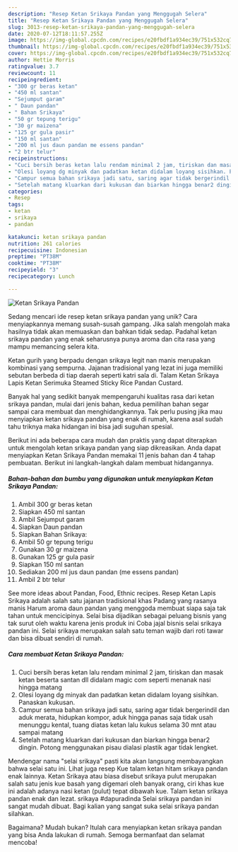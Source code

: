```yaml
---
description: "Resep Ketan Srikaya Pandan yang Menggugah Selera"
title: "Resep Ketan Srikaya Pandan yang Menggugah Selera"
slug: 3013-resep-ketan-srikaya-pandan-yang-menggugah-selera
date: 2020-07-12T18:11:57.255Z
image: https://img-global.cpcdn.com/recipes/e20fbdf1a934ec39/751x532cq70/ketan-srikaya-pandan-foto-resep-utama.jpg
thumbnail: https://img-global.cpcdn.com/recipes/e20fbdf1a934ec39/751x532cq70/ketan-srikaya-pandan-foto-resep-utama.jpg
cover: https://img-global.cpcdn.com/recipes/e20fbdf1a934ec39/751x532cq70/ketan-srikaya-pandan-foto-resep-utama.jpg
author: Hettie Morris
ratingvalue: 3.7
reviewcount: 11
recipeingredient:
- "300 gr beras ketan"
- "450 ml santan"
- "Sejumput garam"
- " Daun pandan"
- " Bahan Srikaya"
- "50 gr tepung terigu"
- "30 gr maizena"
- "125 gr gula pasir"
- "150 ml santan"
- "200 ml jus daun pandan me essens pandan"
- "2 btr telur"
recipeinstructions:
- "Cuci bersih beras ketan lalu rendam minimal 2 jam, tiriskan dan masak ketan beserta santan dll didalam magic com seperti menanak nasi hingga matang"
- "Olesi loyang dg minyak dan padatkan ketan didalam loyang sisihkan. Panaskan kukusan."
- "Campur semua bahan srikaya jadi satu, saring agar tidak bergerindil dan aduk merata, hidupkan kompor, aduk hingga panas saja tidak usah menunggu kental, tuang diatas ketan lalu kukus selama 30 mnt atau sampai matang"
- "Setelah matang kluarkan dari kukusan dan biarkan hingga benar2 dingin. Potong menggunakan pisau dialasi plastik agar tidak lengket."
categories:
- Resep
tags:
- ketan
- srikaya
- pandan

katakunci: ketan srikaya pandan 
nutrition: 261 calories
recipecuisine: Indonesian
preptime: "PT38M"
cooktime: "PT38M"
recipeyield: "3"
recipecategory: Lunch

---
```



![Ketan Srikaya Pandan](https://img-global.cpcdn.com/recipes/e20fbdf1a934ec39/751x532cq70/ketan-srikaya-pandan-foto-resep-utama.jpg)

Sedang mencari ide resep ketan srikaya pandan yang unik? Cara menyiapkannya memang susah-susah gampang. Jika salah mengolah maka hasilnya tidak akan memuaskan dan bahkan tidak sedap. Padahal ketan srikaya pandan yang enak seharusnya punya aroma dan cita rasa yang mampu memancing selera kita.

Ketan gurih yang berpadu dengan srikaya legit nan manis merupakan kombinasi yang sempurna. Jajanan tradisional yang lezat ini juga memiliki sebutan berbeda di tiap daerah seperti katri sala di. Talam Ketan Srikaya Lapis Ketan Serimuka Steamed Sticky Rice Pandan Custard.

Banyak hal yang sedikit banyak mempengaruhi kualitas rasa dari ketan srikaya pandan, mulai dari jenis bahan, kedua pemilihan bahan segar sampai cara membuat dan menghidangkannya. Tak perlu pusing jika mau menyiapkan ketan srikaya pandan yang enak di rumah, karena asal sudah tahu triknya maka hidangan ini bisa jadi suguhan spesial.


Berikut ini ada beberapa cara mudah dan praktis yang dapat diterapkan untuk mengolah ketan srikaya pandan yang siap dikreasikan. Anda dapat menyiapkan Ketan Srikaya Pandan memakai 11 jenis bahan dan 4 tahap pembuatan. Berikut ini langkah-langkah dalam membuat hidangannya.

<!--inarticleads1-->

##### Bahan-bahan dan bumbu yang digunakan untuk menyiapkan Ketan Srikaya Pandan:

1. Ambil 300 gr beras ketan
1. Siapkan 450 ml santan
1. Ambil Sejumput garam
1. Siapkan  Daun pandan
1. Siapkan  Bahan Srikaya:
1. Ambil 50 gr tepung terigu
1. Gunakan 30 gr maizena
1. Gunakan 125 gr gula pasir
1. Siapkan 150 ml santan
1. Sediakan 200 ml jus daun pandan (me essens pandan)
1. Ambil 2 btr telur


See more ideas about Pandan, Food, Ethnic recipes. Resep Ketan Lapis Srikaya adalah salah satu jajanan tradisional khas Padang yang rasanya manis Harum aroma daun pandan yang menggoda membuat siapa saja tak tahan untuk mencicipinya. Selai bisa dijadikan sebagai peluang bisnis yang tak surut oleh waktu karena jenis produk ini Coba jajal bisnis selai srikaya pandan ini. Selai srikaya merupakan salah satu teman wajib dari roti tawar dan bisa dibuat sendiri di rumah. 

<!--inarticleads2-->

##### Cara membuat Ketan Srikaya Pandan:

1. Cuci bersih beras ketan lalu rendam minimal 2 jam, tiriskan dan masak ketan beserta santan dll didalam magic com seperti menanak nasi hingga matang
1. Olesi loyang dg minyak dan padatkan ketan didalam loyang sisihkan. Panaskan kukusan.
1. Campur semua bahan srikaya jadi satu, saring agar tidak bergerindil dan aduk merata, hidupkan kompor, aduk hingga panas saja tidak usah menunggu kental, tuang diatas ketan lalu kukus selama 30 mnt atau sampai matang
1. Setelah matang kluarkan dari kukusan dan biarkan hingga benar2 dingin. Potong menggunakan pisau dialasi plastik agar tidak lengket.


Mendengar nama &#34;selai srikaya&#34; pasti kita akan langsung membayangkan bahwa selai satu ini. Lihat juga resep Kue talam ketan hitam srikaya pandan enak lainnya. Ketan Srikaya atau biasa disebut srikaya pulut merupakan salah satu jenis kue basah yang digemari oleh banyak orang, ciri khas kue ini adalah adanya nasi ketan (pulut) tepat dibawah kue. Talam ketan srikaya pandan enak dan lezat. srikaya #dapuradinda Selai srikaya pandan ini sangat mudah dibuat. Bagi kalian yang sangat suka selai srikaya pandan silahkan. 

Bagaimana? Mudah bukan? Itulah cara menyiapkan ketan srikaya pandan yang bisa Anda lakukan di rumah. Semoga bermanfaat dan selamat mencoba!

